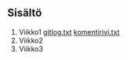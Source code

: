 ##  Sisältö
01.  Viikko1
[gitlog.txt](https://github.com/JJKuusisto/harjoitustyo/blob/master/laskarit/viikko1/gitlog.txt)
[komentirivi.txt](https://github.com/JJKuusisto/harjoitustyo/blob/master/laskarit/viikko1/komentorivi.txt)
2.  Viikko2
3.  Viikko3
